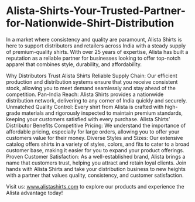# Alista-Shirts-Your-Trusted-Partner-for-Nationwide-Shirt-Distribution
In a market where consistency and quality are paramount, Alista Shirts is here to support distributors and retailers across India with a steady supply of premium-quality shirts. With over 25 years of expertise, Alista has built a reputation as a reliable partner for businesses looking to offer top-notch apparel that combines style, durability, and affordability.

Why Distributors Trust Alista Shirts
Reliable Supply Chain: Our efficient production and distribution systems ensure that you receive consistent stock, allowing you to meet demand seamlessly and stay ahead of the competition.
Pan-India Reach: Alista Shirts provides a nationwide distribution network, delivering to any corner of India quickly and securely.
Unmatched Quality Control: Every shirt from Alista is crafted with high-grade materials and rigorously inspected to maintain premium standards, keeping your customers satisfied with every purchase.
Alista Shirts’ Distributor Benefits
Competitive Pricing: We understand the importance of affordable pricing, especially for large orders, allowing you to offer your customers value for their money.
Diverse Styles and Sizes: Our extensive catalog offers shirts in a variety of styles, colors, and fits to cater to a broad customer base, making it easier for you to expand your product offerings.
Proven Customer Satisfaction: As a well-established brand, Alista brings a name that customers trust, helping you attract and retain loyal clients.
Join hands with Alista Shirts and take your distribution business to new heights with a partner that values quality, consistency, and customer satisfaction.

Visit us: www.alistashirts.com to explore our products and experience the Alista advantage today!
